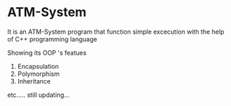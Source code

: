 # ATM-System

It is an ATM-System program that function simple excecution with the help of C++ programming language

Showing its OOP 's featues 

1. Encapsulation 
2. Polymorphism
3. Inheritance 

etc.....
still updating...



